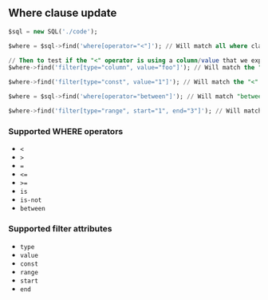 ## Where clause update

```sql
$sql = new SQL('./code');

$where = $sql->find('where[operator="<"]'); // Will match all where clause with a '<' operator.

// Then to test if the "<" operator is using a column/value that we expect
$where->find('filter[type="column", value="foo"]'); // Will match the "<" operator if it is using the 'foo' column.

$where->find('filter[type="const", value="1"]'); // Will match the "<" operator if the right hand of the operator is a constant 1.

$where = $sql->find('where[operator="between"]'); // Will match "between" operator.

$where->find('filter[type="range", start="1", end="3"]'); // Will match between range from 1 - 3.
```

### Supported WHERE operators

 - `<`
 - `>`
 - `=`
 - `<=`
 - `>=`
 - `is`
 - `is-not`
 - `between`

### Supported filter attributes

 - `type` 
 - `value`
 - `const`
 - `range`
 - `start`
 - `end`